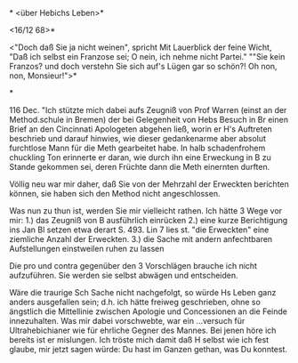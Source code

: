 <an Rathsherr Christ>* <über Hebichs Leben>*

 <16/12 68>*

<"Doch daß Sie ja nicht weinen", spricht
Mit Lauerblick der feine Wicht,
"Daß ich selbst ein Franzose sei;
O nein, ich nehme nicht Partei."
""Sie kein Franzos? und doch verstehn
Sie sich auf's Lügen gar so schön?!
Oh non, non, Monsieur!">*

<an Christ-Sarasin>*

116 Dec. "Ich stützte mich dabei aufs Zeugniß von Prof Warren (einst an der Method.schule in Bremen) der bei Gelegenheit von Hebs Besuch in Br einen Brief an den Cincinnati Apologeten abgehen ließ, worin er H's Auftreten beschrieb und darauf hinwies, wie dieser gedankenarme aber absolut furchtlose Mann für die Meth gearbeitet habe. In halb schadenfrohem chuckling Ton erinnerte er daran, wie durch ihn eine Erweckung in B zu Stande gekommen sei, deren Früchte dann die Meth einernten durften.

Völlig neu war mir daher, daß Sie von der Mehrzahl der Erweckten berichten können, sie haben sich den Method nicht angeschlossen.

Was nun zu thun ist, werden Sie mir vielleicht rathen. Ich hätte 3 Wege vor mir: 1.) das Zeugniß von B ausführlich einrücken 2.) eine kurze Berichtigung ins Jan Bl setzen etwa derart S. 493. Lin 7 lies st. "die Erweckten" eine ziemliche Anzahl der Erweckten. 3.) die Sache mit andern anfechtbaren Aufstellungen einstweilen ruhen zu lassen

Die pro und contra gegenüber den 3 Vorschlägen brauche ich nicht aufzuführen. Sie werden sie selbst abwägen und entscheiden.

Wäre die traurige Sch Sache nicht nachgefolgt, so würde Hs Leben ganz anders ausgefallen sein; d.h. ich hätte freiweg geschrieben, ohne so ängstlich die Mittellinie zwischen Apologie und Concessionen an die Feinde innezuhalten. Was mir dabei vorschwebte, war ein ...versuch für Ultrahebichianer wie für ehrliche Gegner des Mannes. Bei jenen höre ich bereits ist er mislungen. Ich tröste mich damit daß H selbst wie ich fest glaube, mir jetzt sagen würde: Du hast im Ganzen gethan, was Du konntest. 